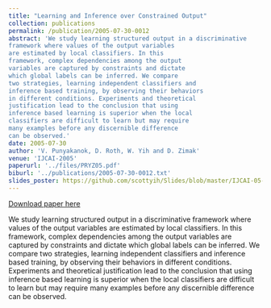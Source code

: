 ```yaml
---
title: "Learning and Inference over Constrained Output"
collection: publications
permalink: /publication/2005-07-30-0012
abstract: 'We study learning structured output in a discriminative
framework where values of the output variables
are estimated by local classifiers. In this
framework, complex dependencies among the output
variables are captured by constraints and dictate
which global labels can be inferred. We compare
two strategies, learning independent classifiers and
inference based training, by observing their behaviors
in different conditions. Experiments and theoretical
justification lead to the conclusion that using
inference based learning is superior when the local
classifiers are difficult to learn but may require
many examples before any discernible difference
can be observed.'
date: 2005-07-30
author: 'V. Punyakanok, D. Roth, W. Yih and D. Zimak'
venue: 'IJCAI-2005'
paperurl: '../files/PRYZ05.pdf'
biburl: '../publications/2005-07-30-0012.txt'
slides_poster: https://github.com/scottyih/Slides/blob/master/IJCAI-05-Learning.ppt
---
```


<a href='../files/PRYZ05.pdf'>Download paper here</a>

We study learning structured output in a discriminative
framework where values of the output variables
are estimated by local classifiers. In this
framework, complex dependencies among the output
variables are captured by constraints and dictate
which global labels can be inferred. We compare
two strategies, learning independent classifiers and
inference based training, by observing their behaviors
in different conditions. Experiments and theoretical
justification lead to the conclusion that using
inference based learning is superior when the local
classifiers are difficult to learn but may require
many examples before any discernible difference
can be observed.
